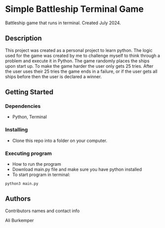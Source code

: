 # Simple Battleship Terminal Game

Battleship game that runs in terminal. Created July 2024.

## Description

This project was created as a personal project to learn python. The logic used for the game was created by me to challenge myself to think through a problem and execute it in Python. 
The game randomly places the ships upon start up. To make the game harder the user only gets 25 tries. After the user uses their 25 tries the game ends in a failure, or if the user gets all ships before then the user is declared
a winner.

## Getting Started

### Dependencies

* Python, Terminal

### Installing

* Clone this repo into a folder on your computer.

### Executing program

* How to run the program
* Download main.py file and make sure you have python installed
* To start program in terminal:
```
python3 main.py
```

## Authors

Contributors names and contact info

Ali Burkemper
